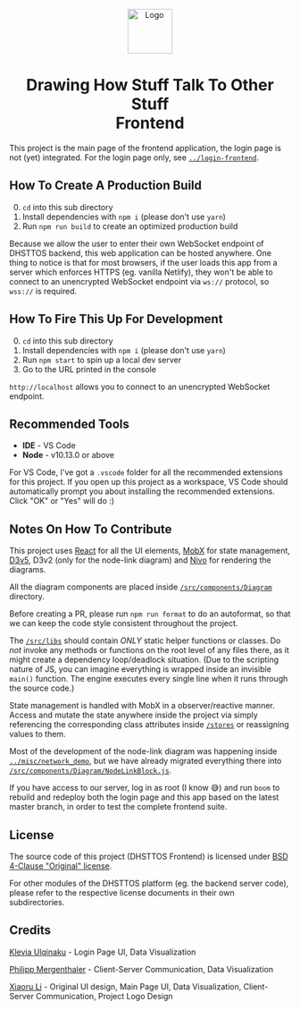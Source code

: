 <p align="center">
  <a href="https://adin-frontend.netlify.com">
    <img alt="Logo" src="https://adin-frontend.netlify.com/logo.svg" width="80" />
  </a>
</p>

<h1 align="center">
  Drawing How Stuff Talk To Other Stuff
  <br />
  Frontend
</h1>

This project is the main page of the frontend application, the login page is not (yet) integrated. For the login page only, see [`../login-frontend`](https://github.com/DHSTTOS/implementation/tree/master/login-frontend).

## How To Create A Production Build

0. `cd` into this sub directory
1. Install dependencies with `npm i` (please don't use `yarn`)
1. Run `npm run build` to create an optimized production build

Because we allow the user to enter their own WebSocket endpoint of DHSTTOS backend, this web application can be hosted anywhere. One thing to notice is that for most browsers, if the user loads this app from a server which enforces HTTPS (eg. vanilla Netlify), they won't be able to connect to an unencrypted WebSocket endpoint via `ws://` protocol, so `wss://` is required.

## How To Fire This Up For Development

0. `cd` into this sub directory
1. Install dependencies with `npm i` (please don't use `yarn`)
1. Run `npm start` to spin up a local dev server
1. Go to the URL printed in the console

`http://localhost` allows you to connect to an unencrypted WebSocket endpoint.

## Recommended Tools

- **IDE** - VS Code
- **Node** - v10.13.0 or above

For VS Code, I've got a `.vscode` folder for all the recommended extensions for this project. If you open up this project as a workspace, VS Code should automatically prompt you about installing the recommended extensions. Click "OK" or "Yes" will do :)

## Notes On How To Contribute

This project uses [React](https://reactjs.org/tutorial/tutorial.html) for all the UI elements, [MobX](https://mobx.js.org/getting-started.html) for state management, [D3v5](https://d3js.org/#introduction), D3v2 (only for the node-link diagram) and [Nivo](https://nivo.rocks/) for rendering the diagrams.

All the diagram components are placed inside [`/src/components/Diagram`](src/components/Diagram) directory.

Before creating a PR, please run `npm run format` to do an autoformat, so that we can keep the code style consistent throughout the project.

The [`/src/libs`](src/libs) should contain _ONLY_ static helper functions or classes. Do _not_ invoke any methods or functions on the root level of any files there, as it might create a dependency loop/deadlock situation. (Due to the scripting nature of JS, you can imagine everything is wrapped inside an invisible `main()` function. The engine executes every single line when it runs through the source code.)

State management is handled with MobX in a observer/reactive manner. Access and mutate the state anywhere inside the project via simply referencing the corresponding class attributes inside [`/stores`](src/stores) or reassigning values to them.

Most of the development of the node-link diagram was happening inside [`../misc/network_demo`](https://github.com/DHSTTOS/implementation/tree/master/misc/network_demo), but we have already migrated everything there into [`/src/components/Diagram/NodeLinkBlock.js`](src/components/Diagram/NodeLinkBlock.js).

If you have access to our server, log in as root (I know 😅) and run `boom` to rebuild and redeploy both the login page and this app based on the latest master branch, in order to test the complete frontend suite.

## License

The source code of this project (DHSTTOS Frontend) is licensed under [BSD 4-Clause "Original" license](LICENSE).

For other modules of the DHSTTOS platform (eg. the backend server code), please refer to the respective license documents in their own subdirectories.

## Credits

[Klevia Ulqinaku](https://github.com/klevia) - Login Page UI, Data Visualization

[Philipp Mergenthaler](https://github.com/pm8008) - Client-Server Communication, Data Visualization

[Xiaoru Li](https://github.com/hexrcs) - Original UI design, Main Page UI, Data Visualization, Client-Server Communication, Project Logo Design

